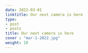 ```yaml
---
date: 2022-03-01
linktitle: Our next camera is here
type:
- post
- posts
title: Our next camera is here
cover : "mar-1-2022.jpg"
weight: 10
---
```

